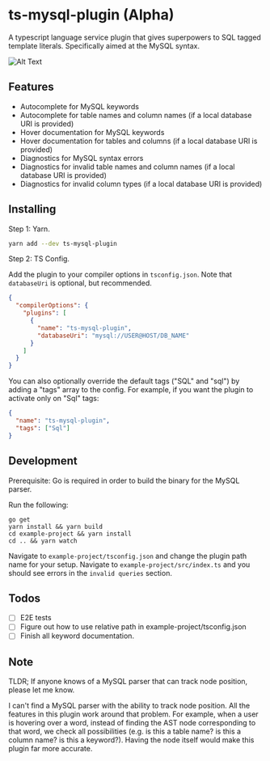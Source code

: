 # ts-mysql-plugin (Alpha)

A typescript language service plugin that gives superpowers to SQL tagged template literals. Specifically aimed at the MySQL syntax.

![Alt Text](https://github.com/segmentio/ts-mysql-plugin/raw/master/.github/demo.gif)

## Features

- Autocomplete for MySQL keywords
- Autocomplete for table names and column names (if a local database URI is provided)
- Hover documentation for MySQL keywords
- Hover documentation for tables and columns (if a local database URI is provided)
- Diagnostics for MySQL syntax errors
- Diagnostics for invalid table names and column names (if a local database URI is provided)
- Diagnostics for invalid column types (if a local database URI is provided)

## Installing

Step 1: Yarn.

```sh
yarn add --dev ts-mysql-plugin
```

Step 2: TS Config.

Add the plugin to your compiler options in `tsconfig.json`. Note that `databaseUri` is optional, but recommended.

```json
{
  "compilerOptions": {
    "plugins": [
      {
        "name": "ts-mysql-plugin",
        "databaseUri": "mysql://USER@HOST/DB_NAME"
      }
    ]
  }
}
```

You can also optionally override the default tags ("SQL" and "sql") by adding a "tags" array to the config. For example, if you want the plugin to activate only on "Sql" tags:

```json
{
  "name": "ts-mysql-plugin",
  "tags": ["Sql"]
}
```

## Development

Prerequisite: Go is required in order to build the binary for the MySQL parser.

Run the following:

```shell
go get
yarn install && yarn build
cd example-project && yarn install
cd .. && yarn watch
```

Navigate to `example-project/tsconfig.json` and change the plugin path name for your setup. Navigate to `example-project/src/index.ts` and you should see errors in the `invalid queries` section.

## Todos

- [ ] E2E tests
- [ ] Figure out how to use relative path in example-project/tsconfig.json
- [ ] Finish all keyword documentation.

## Note

TLDR; If anyone knows of a MySQL parser that can track node position, please let me know.

I can't find a MySQL parser with the ability to track node position. All the features in this plugin work around that problem. For example, when a user is hovering over a word, instead of finding the AST node corresponding to that word, we check all possibilities (e.g. is this a table name? is this a column name? is this a keyword?). Having the node itself would make this plugin far more accurate.
